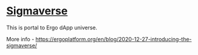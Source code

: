 # [Sigmaverse](https://sigmaverse.io/)

This is portal to Ergo dApp universe.

More info - https://ergoplatform.org/en/blog/2020-12-27-introducing-the-sigmaverse/
